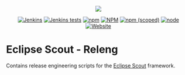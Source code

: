 <p align="center">
  <a href="https://eclipse.dev/scout/" target="_blank" rel="noopener noreferrer"><img src="https://eclipsescout.github.io/assets/img/eclipse-scout-logo.svg"></a>
</p>

<p align="center">
  <a href="https://ci.eclipse.org/scout/job/scout-integration-25.1-RT-nightly_pipeline/" target="_blank" rel="noopener noreferrer"><img alt="Jenkins" src="https://img.shields.io/jenkins/build?jobUrl=https%3A%2F%2Fci.eclipse.org%2Fscout%2Fjob%2Fscout-integration-25.1-RT-nightly_pipeline%2F"></a>
  <a href="https://ci.eclipse.org/scout/job/scout-integration-25.1-RT-nightly_pipeline/" target="_blank" rel="noopener noreferrer"><img alt="Jenkins tests" src="https://img.shields.io/jenkins/tests?jobUrl=https%3A%2F%2Fci.eclipse.org%2Fscout%2Fjob%2Fscout-integration-25.1-RT-nightly_pipeline%2F"></a>
  <a href="https://www.npmjs.com/package/@eclipse-scout/releng" target="_blank" rel="noopener noreferrer"><img alt="npm" src="https://img.shields.io/npm/dm/@eclipse-scout/releng"></a>
  <a href="https://www.eclipse.org/legal/epl-2.0/" target="_blank" rel="noopener noreferrer"><img alt="NPM" src="https://img.shields.io/npm/l/@eclipse-scout/releng"></a>
  <a href="https://www.npmjs.com/package/@eclipse-scout/releng" target="_blank" rel="noopener noreferrer"><img alt="npm (scoped)" src="https://img.shields.io/npm/v/@eclipse-scout/releng"></a>
  <a href="https://www.npmjs.com/package/@eclipse-scout/releng" target="_blank" rel="noopener noreferrer"><img alt="node" src="https://img.shields.io/node/v/@eclipse-scout/releng"></a>
  <a href="https://eclipse.dev/scout/" target="_blank" rel="noopener noreferrer"><img alt="Website" src="https://img.shields.io/website?url=https%3A%2F%2Feclipse.dev%2Fscout%2F"></a>
</p>

# Eclipse Scout - Releng

Contains release engineering scripts for the [Eclipse Scout](https://www.npmjs.com/package/@eclipse-scout/core) framework.
